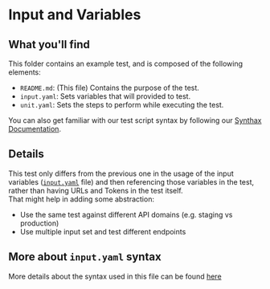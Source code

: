 # Input and Variables

## What you'll find

This folder contains an example test, and is composed of the following elements:
- `README.md`: (This file) Contains the purpose of the test.
- `input.yaml`: Sets variables that will provided to test.
- `unit.yaml`: Sets the steps to perform while executing the test.

You can also get familiar with our test script syntax by following our [Synthax Documentation](https://github.com/saucelabs/saucectl-apix-example/blob/main/docs/README.md).

## Details

This test only differs from the previous one in the usage of the input variables ([`input.yaml`](./input.yaml) file)
and then referencing those variables in the test, rather than having URLs and Tokens in the test itself.  
That might help in adding some abstraction:

- Use the same test against different API domains (e.g. staging vs production)
- Use multiple input set and test different endpoints

## More about `input.yaml` syntax
More details about the syntax used in this file can be found [here](https://github.com/saucelabs/saucectl-apix-example/blob/main/docs/README.md#input-inputyaml)
